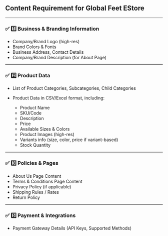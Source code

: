 ## Content Requirement for Global Feet EStore

---

### ✅ 1️⃣ Business & Branding Information

* Company/Brand Logo (high-res)
* Brand Colors & Fonts
* Business Address, Contact Details
* Company/Brand Description (for About Page)

---

### ✅ 2️⃣ Product Data

* List of Product Categories, Subcategories, Child Categories
* Product Data in CSV/Excel format, including:

  * Product Name
  * SKU/Code
  * Description
  * Price
  * Available Sizes & Colors
  * Product Images (high-res)
  * Variants info (size, color, price if variant-based)
  * Stock Quantity

---

### ✅ 3️⃣ Policies & Pages

* About Us Page Content
* Terms & Conditions Page Content
* Privacy Policy (if applicable)
* Shipping Rules / Rates
* Return Policy

---

### ✅ 5️⃣ Payment & Integrations

* Payment Gateway Details (API Keys, Supported Methods)

